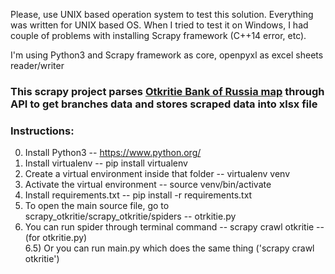 Please, use UNIX based operation system to test this solution. Everything was written for UNIX based OS. When I tried to test it on Windows, I had couple of problems with installing Scrapy framework (C++14 error, etc). 

I'm using Python3 and Scrapy framework as core, openpyxl as excel sheets reader/writer

### This scrapy project parses [Otkritie Bank of Russia map](https://www.open.ru/map) through API to get branches data and stores scraped data into xlsx file

### Instructions:

0) Install Python3 -- https://www.python.org/
1) Install virtualenv -- pip install virtualenv
2) Create a virtual environment inside that folder -- virtualenv venv
3) Activate the virtual environment -- source venv/bin/activate
4) Install requirements.txt -- pip install -r requirements.txt
5) To open the main source file, go to scrapy_otkritie/scrapy_otkritie/spiders -- otrkitie.py
6) You can run spider through terminal command -- scrapy crawl otkritie -- (for otkritie.py)    
6.5) Or you can run main.py which does the same thing ('scrapy crawl otkritie')
